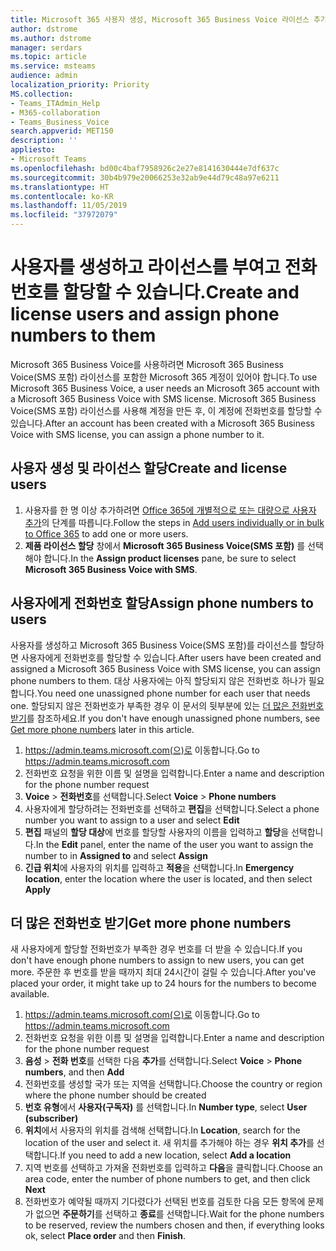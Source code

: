 ```yaml
---
title: Microsoft 365 사용자 생성, Microsoft 365 Business Voice 라이선스 추가 및 전화번호 할당
author: dstrome
ms.author: dstrome
manager: serdars
ms.topic: article
ms.service: msteams
audience: admin
localization_priority: Priority
MS.collection:
- Teams_ITAdmin_Help
- M365-collaboration
- Teams_Business_Voice
search.appverid: MET150
description: ''
appliesto:
- Microsoft Teams
ms.openlocfilehash: bd00c4baf7958926c2e27e8141630444e7df637c
ms.sourcegitcommit: 30b4b979e20066253e32ab9e44d79c48a97e6211
ms.translationtype: HT
ms.contentlocale: ko-KR
ms.lasthandoff: 11/05/2019
ms.locfileid: "37972079"
---
```

# <a name="create-and-license-users-and-assign-phone-numbers-to-them"></a><span data-ttu-id="d906b-102">사용자를 생성하고 라이선스를 부여고 전화번호를 할당할 수 있습니다.</span><span class="sxs-lookup"><span data-stu-id="d906b-102">Create and license users and assign phone numbers to them</span></span>

<span data-ttu-id="d906b-103">Microsoft 365 Business Voice를 사용하려면 Microsoft 365 Business Voice(SMS 포함) 라이선스를 포함한 Microsoft 365 계정이 있어야 합니다.</span><span class="sxs-lookup"><span data-stu-id="d906b-103">To use Microsoft 365 Business Voice, a user needs an Microsoft 365 account with a Microsoft 365 Business Voice with SMS license.</span></span> <span data-ttu-id="d906b-104">Microsoft 365 Business Voice(SMS 포함) 라이선스를 사용해 계정을 만든 후, 이 계정에 전화번호를 할당할 수 있습니다.</span><span class="sxs-lookup"><span data-stu-id="d906b-104">After an account has been created with a Microsoft 365 Business Voice with SMS license, you can assign a phone number to it.</span></span>

## <a name="create-and-license-users"></a><span data-ttu-id="d906b-105">사용자 생성 및 라이선스 할당</span><span class="sxs-lookup"><span data-stu-id="d906b-105">Create and license users</span></span>

1. <span data-ttu-id="d906b-106">사용자를 한 명 이상 추가하려면 [Office 365에 개별적으로 또는 대량으로 사용자 추가](https://docs.microsoft.com/office365/admin/add-users/add-users)의 단계를 따릅니다.</span><span class="sxs-lookup"><span data-stu-id="d906b-106">Follow the steps in [Add users individually or in bulk to Office 365](https://docs.microsoft.com/office365/admin/add-users/add-users) to add one or more users.</span></span>
2. <span data-ttu-id="d906b-107">**제품 라이선스 할당** 창에서 **Microsoft 365 Business Voice(SMS 포함)** 를 선택해야 합니다.</span><span class="sxs-lookup"><span data-stu-id="d906b-107">In the **Assign product licenses** pane, be sure to select **Microsoft 365 Business Voice with SMS**.</span></span>

## <a name="assign-phone-numbers-to-users"></a><span data-ttu-id="d906b-108">사용자에게 전화번호 할당</span><span class="sxs-lookup"><span data-stu-id="d906b-108">Assign phone numbers to users</span></span>

<span data-ttu-id="d906b-109">사용자를 생성하고 Microsoft 365 Business Voice(SMS 포함)를 라이선스를 할당하면 사용자에게 전화번호를 할당할 수 있습니다.</span><span class="sxs-lookup"><span data-stu-id="d906b-109">After users have been created and assigned a Microsoft 365 Business Voice with SMS license, you can assign phone numbers to them.</span></span> <span data-ttu-id="d906b-110">대상 사용자에는 아직 할당되지 않은 전화번호 하나가 필요합니다.</span><span class="sxs-lookup"><span data-stu-id="d906b-110">You need one unassigned phone number for each user that needs one.</span></span> <span data-ttu-id="d906b-111">할당되지 않은 전화번호가 부족한 경우 이 문서의 뒷부분에 있는 [더 많은 전화번호 받기](#get-more-phone-numbers)를 참조하세요.</span><span class="sxs-lookup"><span data-stu-id="d906b-111">If you don't have enough unassigned phone numbers, see [Get more phone numbers](#get-more-phone-numbers) later in this article.</span></span>

1. <span data-ttu-id="d906b-112">https://admin.teams.microsoft.com(으)로 이동합니다.</span><span class="sxs-lookup"><span data-stu-id="d906b-112">Go to https://admin.teams.microsoft.com</span></span>
2. <span data-ttu-id="d906b-113">전화번호 요청을 위한 이름 및 설명을 입력합니다.</span><span class="sxs-lookup"><span data-stu-id="d906b-113">Enter a name and description for the phone number request</span></span>
3. <span data-ttu-id="d906b-114">**Voice** > **전화번호**를 선택합니다.</span><span class="sxs-lookup"><span data-stu-id="d906b-114">Select **Voice** > **Phone numbers**</span></span>
4. <span data-ttu-id="d906b-115">사용자에게 할당하려는 전화번호를 선택하고 **편집**을 선택합니다.</span><span class="sxs-lookup"><span data-stu-id="d906b-115">Select a phone number you want to assign to a user and select **Edit**</span></span>
5. <span data-ttu-id="d906b-116">**편집** 패널의 **할당 대상**에 번호를 할당할 사용자의 이름을 입력하고 **할당**을 선택합니다.</span><span class="sxs-lookup"><span data-stu-id="d906b-116">In the **Edit** panel, enter the name of the user you want to assign the number to in **Assigned to** and select **Assign**</span></span>
6. <span data-ttu-id="d906b-117">**긴급 위치**에 사용자의 위치를 입력하고 **적용**을 선택합니다.</span><span class="sxs-lookup"><span data-stu-id="d906b-117">In **Emergency location**, enter the location where the user is located, and then select **Apply**</span></span>


## <a name="get-more-phone-numbers"></a><span data-ttu-id="d906b-118">더 많은 전화번호 받기</span><span class="sxs-lookup"><span data-stu-id="d906b-118">Get more phone numbers</span></span>

<span data-ttu-id="d906b-119">새 사용자에게 할당할 전화번호가 부족한 경우 번호를 더 받을 수 있습니다.</span><span class="sxs-lookup"><span data-stu-id="d906b-119">If you don't have enough phone numbers to assign to new users, you can get more.</span></span> <span data-ttu-id="d906b-120">주문한 후 번호를 받을 때까지 최대 24시간이 걸릴 수 있습니다.</span><span class="sxs-lookup"><span data-stu-id="d906b-120">After you've placed your order, it might take up to 24 hours for the numbers to become available.</span></span>

1. <span data-ttu-id="d906b-121">https://admin.teams.microsoft.com(으)로 이동합니다.</span><span class="sxs-lookup"><span data-stu-id="d906b-121">Go to https://admin.teams.microsoft.com</span></span>
2. <span data-ttu-id="d906b-122">전화번호 요청을 위한 이름 및 설명을 입력합니다.</span><span class="sxs-lookup"><span data-stu-id="d906b-122">Enter a name and description for the phone number request</span></span>
3. <span data-ttu-id="d906b-123">**음성** > **전화 번호**를 선택한 다음 **추가**를 선택합니다.</span><span class="sxs-lookup"><span data-stu-id="d906b-123">Select **Voice** > **Phone numbers**, and then **Add**</span></span>
4. <span data-ttu-id="d906b-124">전화번호를 생성할 국가 또는 지역을 선택합니다.</span><span class="sxs-lookup"><span data-stu-id="d906b-124">Choose the country or region where the phone number should be created</span></span>
5. <span data-ttu-id="d906b-125">**번호 유형**에서 **사용자(구독자)** 를 선택합니다.</span><span class="sxs-lookup"><span data-stu-id="d906b-125">In **Number type**, select **User (subscriber)**</span></span>
6. <span data-ttu-id="d906b-126">**위치**에서 사용자의 위치를 검색해 선택합니다.</span><span class="sxs-lookup"><span data-stu-id="d906b-126">In **Location**, search for the location of the user and select it.</span></span> <span data-ttu-id="d906b-127">새 위치를 추가해야 하는 경우 **위치 추가**를 선택합니다.</span><span class="sxs-lookup"><span data-stu-id="d906b-127">If you need to add a new location, select **Add a location**</span></span>
7. <span data-ttu-id="d906b-128">지역 번호를 선택하고 가져올 전화번호를 입력하고 **다음**을 클릭합니다.</span><span class="sxs-lookup"><span data-stu-id="d906b-128">Choose an area code, enter the number of phone numbers to get, and then click **Next**</span></span>
8. <span data-ttu-id="d906b-129">전화번호가 예약될 때까지 기다렸다가 선택된 번호를 검토한 다음 모든 항목에 문제가 없으면 **주문하기**를 선택하고 **종료**를 선택합니다.</span><span class="sxs-lookup"><span data-stu-id="d906b-129">Wait for the phone numbers to be reserved, review the numbers chosen and then, if everything looks ok, select **Place order** and then **Finish**.</span></span>


